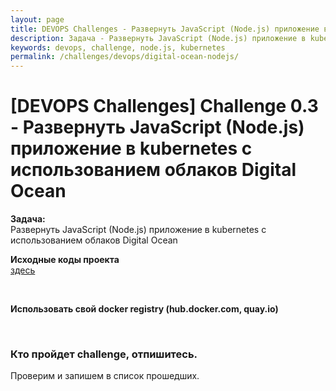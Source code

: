 ```yaml
---
layout: page
title: DEVOPS Challenges - Развернуть JavaScript (Node.js) приложение в kubernetes с использованием облаков Digital Ocean
description: Задача - Развернуть JavaScript (Node.js) приложение в kubernetes с использованием облаков Digital Ocean
keywords: devops, challenge, node.js, kubernetes
permalink: /challenges/devops/digital-ocean-nodejs/
---
```


# [DEVOPS Challenges] Challenge 0.3 - Развернуть JavaScript (Node.js) приложение в kubernetes с использованием облаков Digital Ocean

**Задача:**  
Развернуть JavaScript (Node.js) приложение в kubernetes с использованием облаков Digital Ocean

**Исходные коды проекта**  
<a href="https://github.com/webmakaka/cats-app">здесь</a>

<br/>

**Использовать свой docker registry (hub.docker.com, quay.io)**

<br/>

### Кто пройдет challenge, отпишитесь. 

Проверим и запишем в список прошедших.